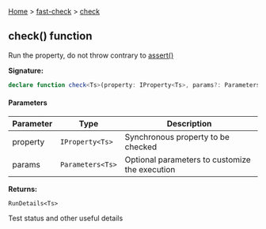 [Home](/) &gt; [fast-check](../fast-check.md) &gt; [check](check_2.md)

## check() function

Run the property, do not throw contrary to [assert()](assert_2.md)

<b>Signature:</b>

```typescript
declare function check<Ts>(property: IProperty<Ts>, params?: Parameters<Ts>): RunDetails<Ts>;
```

#### Parameters

|  Parameter | Type | Description |
|  --- | --- | --- |
|  property | <code>IProperty&lt;Ts&gt;</code> | Synchronous property to be checked |
|  params | <code>Parameters&lt;Ts&gt;</code> | Optional parameters to customize the execution |

<b>Returns:</b>

`RunDetails<Ts>`

Test status and other useful details

